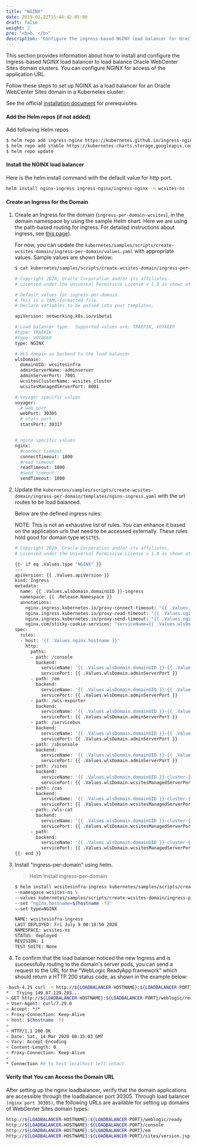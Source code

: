 ```yaml
---
title: "NGINX"
date: 2019-02-22T15:44:42-05:00
draft: false
weight: 2
pre: "<b>b. </b>"
description: "Configure the ingress-based NGINX load balancer for Oracle WebCenter Sites domains."
---
```


This section provides information about how to install and configure the ingress-based *NGINX* load balancer to load balance Oracle WebCenter Sites domain clusters. You can configure NGINX for access of the application URL.


Follow these steps to set up NGINX as a load balancer for an Oracle WebCenter Sites domain in a Kubernetes cluster:

 See the official [installation document](https://github.com/kubernetes/ingress-nginx/tree/master/charts/ingress-nginx#prerequisites) for prerequisites.


#### Add the Helm repos (if not added)

Add following Helm repos

```bash
$ helm repo add ingress-nginx https://kubernetes.github.io/ingress-nginx
$ helm repo add stable https://kubernetes-charts.storage.googleapis.com/
$ helm repo update
```

#### Install the NGINX load balancer

Here is the helm install command with the default value for http port. 

```bash
helm install nginx-ingress ingress-nginx/ingress-nginx -n wcsites-ns --set controller.service.type=NodePort --set controller.admissionWebhooks.enabled=false --set controller.service.nodePorts.http=30305 
```

#### Create an Ingress for the Domain

1. Create an Ingress for the domain (`ingress-per-domain-wcsites`), in the domain namespace by using the sample Helm chart.
Here we are using the path-based routing for ingress. For detailed instructions about ingress, see [this page](https://oracle.github.io/weblogic-kubernetes-operator/userguide/managing-domains/ingress/)).

    For now, you can update the `kubernetes/samples/scripts/create-wcsites-domain/ingress-per-domain/values.yaml` with appropriate values. Sample values are shown below:
    
    ```bash
	$ cat kubernetes/samples/scripts/create-wcsites-domain/ingress-per-domain/values.yaml
	
	# Copyright 2020, Oracle Corporation and/or its affiliates.
	# Licensed under the Universal Permissive License v 1.0 as shown at https://oss.oracle.com/licenses/upl.

	# Default values for ingress-per-domain.
	# This is a YAML-formatted file.
	# Declare variables to be passed into your templates.

	apiVersion: networking.k8s.io/v1beta1

	# Load balancer type.  Supported values are: TRAEFIK, VOYAGER
	#type: TRAEFIK
	#type: VOYAGER
	type: NGINX

	# WLS domain as backend to the load balancer
	wlsDomain:
	  domainUID: wcsitesinfra
	  adminServerName: adminserver
	  adminServerPort: 7001
	  wcsitesClusterName: wcsites_cluster
	  wcsitesManagedServerPort: 8001

	# Voyager specific values
	voyager:
	  # web port
	  webPort: 30305
	  # stats port
	  statsPort: 30317


	# nginx specific values
	nginx:
	  #connect timeout
	  connectTimeout: 1800
	  #read timeout
	  readTimeout: 1800
	  #send timeout
	  sendTimeout: 1800
	```

2. Update the `kubernetes/samples/scripts/create-wcsites-domain/ingress-per-domain/templates/nginx-ingress.yaml` with the url routes to be load balanced.
    
    Below are the defined ingress rules:
    
    NOTE: This is not an exhaustive list of rules. You can enhance it based on the application urls that need to be accessed externally. These rules hold good for domain type `WCSITES`.

    ```bash
    # Copyright 2020, Oracle Corporation and/or its affiliates.
	# Licensed under the Universal Permissive License v 1.0 as shown at https://oss.oracle.com/licenses/upl.

	{{- if eq .Values.type "NGINX" }}
	---
	apiVersion: {{ .Values.apiVersion }}
	kind: Ingress
	metadata:
	  name: {{ .Values.wlsDomain.domainUID }}-ingress
	  namespace: {{ .Release.Namespace }}
	  annotations:
	    nginx.ingress.kubernetes.io/proxy-connect-timeout: "{{ .Values.nginx.connectTimeout }}"
	    nginx.ingress.kubernetes.io/proxy-read-timeout: "{{ .Values.nginx.readTimeout }}"
	    nginx.ingress.kubernetes.io/proxy-send-timeout: "{{ .Values.nginx.sendTimeout }}"
	    nginx.com/sticky-cookie-services: "serviceName={{ .Values.wlsDomain.domainUID }}-cluster-{{ .Values.wlsDomain.wcsitesClusterName | lower | replace "_" "-" }} srv_id expires=1h path=/;"
	spec:
	  rules:
	  - host: '{{ .Values.nginx.hostname }}'
	    http:
	      paths:
	      - path: /console
	        backend:
	          serviceName: '{{ .Values.wlsDomain.domainUID }}-{{ .Values.wlsDomain.adminServerName | lower | replace "_" "-" }}'
	          servicePort: {{ .Values.wlsDomain.adminServerPort }}
	      - path: /em
	        backend:
	          serviceName: '{{ .Values.wlsDomain.domainUID }}-{{ .Values.wlsDomain.adminServerName | lower | replace "_" "-" }}'
	          servicePort: {{ .Values.wlsDomain.adminServerPort }}
	      - path: /wls-exporter
	        backend:
	          serviceName: '{{ .Values.wlsDomain.domainUID }}-{{ .Values.wlsDomain.adminServerName | lower | replace "_" "-" }}'
	          servicePort: {{ .Values.wlsDomain.adminServerPort }}
	      - path: /servicebus
	        backend:
	          serviceName: '{{ .Values.wlsDomain.domainUID }}-{{ .Values.wlsDomain.adminServerName | lower | replace "_" "-" }}'
	          servicePort: {{ .Values.wlsDomain.adminServerPort }}
	      - path: /sbconsole
	        backend:
	          serviceName: '{{ .Values.wlsDomain.domainUID }}-{{ .Values.wlsDomain.adminServerName | lower | replace "_" "-" }}'
	          servicePort: {{ .Values.wlsDomain.adminServerPort }}
	      - path: /sites
	        backend:
	          serviceName: '{{ .Values.wlsDomain.domainUID }}-cluster-{{ .Values.wlsDomain.wcsitesClusterName | lower | replace "_" "-" }}'
	          servicePort: {{ .Values.wlsDomain.wcsitesManagedServerPort }}
	      - path: /cas
	        backend:
	          serviceName: '{{ .Values.wlsDomain.domainUID }}-cluster-{{ .Values.wlsDomain.wcsitesClusterName | lower | replace "_" "-" }}'
	          servicePort: {{ .Values.wlsDomain.wcsitesManagedServerPort }}
	      - path: /wls-cat
	        backend:
	          serviceName: '{{ .Values.wlsDomain.domainUID }}-cluster-{{ .Values.wlsDomain.wcsitesClusterName | lower | replace "_" "-" }}'
	          servicePort: {{ .Values.wlsDomain.wcsitesManagedServerPort }}
	      - path:
	        backend:
	          serviceName: '{{ .Values.wlsDomain.domainUID }}-cluster-{{ .Values.wlsDomain.wcsitesClusterName | lower | replace "_" "-" }}'
	          servicePort: {{ .Values.wlsDomain.wcsitesManagedServerPort }}
	{{- end }}

    ```
1. Install "ingress-per-domain" using helm.

    > Helm Install ingress-per-domain

    ```bash
    $ helm install wcsitesinfra-ingress kubernetes/samples/scripts/create-wcsites-domain/ingress-per-domain \
    --namespace wcsites-ns \
    --values kubernetes/samples/scripts/create-wcsites-domain/ingress-per-domain/values.yaml \
    --set "nginx.hostname=$(hostname -f)"
    --set type=NGINX

    NAME: wcsitesinfra-ingress
	LAST DEPLOYED: Fri July 9 00:18:50 2020
	NAMESPACE: wcsites-ns
	STATUS: deployed
	REVISION: 1
	TEST SUITE: None
    ```



1. To confirm that the load balancer noticed the new Ingress and is successfully routing to the domain's server pods, you can send a request to the URL for the "WebLogic ReadyApp framework" which should return a HTTP 200 status code, as shown in the example below:
```bash
-bash-4.2$ curl -v http://${LOADBALANCER-HOSTNAME}:${LOADBALANCER-PORT}/weblogic/ready
*   Trying 149.87.129.203...
> GET http://${LOADBALANCER-HOSTNAME}:${LOADBALANCER-PORT}/weblogic/ready HTTP/1.1
> User-Agent: curl/7.29.0
> Accept: */*
> Proxy-Connection: Keep-Alive
> host: $(hostname -f)
>
< HTTP/1.1 200 OK
< Date: Sat, 14 Mar 2020 08:35:03 GMT
< Vary: Accept-Encoding
< Content-Length: 0
< Proxy-Connection: Keep-Alive
<
* Connection #0 to host localhost left intact
```
#### Verify that You can Access the Domain URL

After setting up the nginx loadbalancer, verify that the domain applications are accessible through the loadbalancer port 30305.
Through load balancer `(nginx port 30305)`, the following URLs are available for setting up domains of WebCenter Sites domain types:

```bash
http://${LOADBALANCER-HOSTNAME}:${LOADBALANCER-PORT}/weblogic/ready
http://${LOADBALANCER-HOSTNAME}:${LOADBALANCER-PORT}/console
http://${LOADBALANCER-HOSTNAME}:${LOADBALANCER-PORT}/em
http://${LOADBALANCER-HOSTNAME}:${LOADBALANCER-PORT}/sites/version.jsp
```